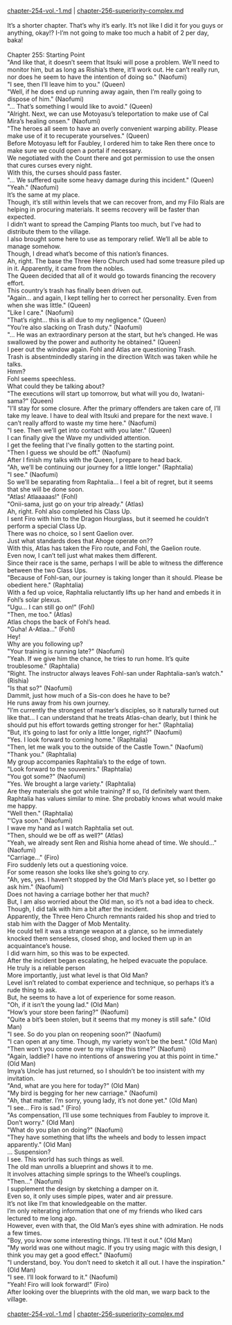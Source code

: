 [chapter-254-vol.-1.md](./chapter-254-vol.-1.md) | [chapter-256-superiority-complex.md](./chapter-256-superiority-complex.md) <br/>
<br/>
It’s a shorter chapter. That’s why it’s early. It’s not like I did it for you guys or anything, okay!? I-I’m not going to make too much a habit of 2 per day, baka!<br/>
<br/>
Chapter 255: Starting Point<br/>
"And like that, it doesn’t seem that Itsuki will pose a problem. We’ll need to monitor him, but as long as Rishia’s there, it’ll work out. He can’t really run, nor does he seem to have the intention of doing so." (Naofumi)<br/>
"I see, then I’ll leave him to you." (Queen)<br/>
"Well, if he does end up running away again, then I’m really going to dispose of him." (Naofumi)<br/>
"… That’s something I would like to avoid." (Queen)<br/>
"Alright. Next, we can use Motoyasu’s teleportation to make use of Cal Mira’s healing onsen." (Naofumi)<br/>
"The heroes all seem to have an overly convenient warping ability. Please make use of it to recuperate yourselves." (Queen)<br/>
Before Motoyasu left for Faubley, I ordered him to take Ren there once to make sure we could open a portal if necessary.<br/>
We negotiated with the Count there and got permission to use the onsen that cures curses every night.<br/>
With this, the curses should pass faster.<br/>
"… We suffered quite some heavy damage during this incident." (Queen)<br/>
"Yeah." (Naofumi)<br/>
It’s the same at my place.<br/>
Though, it’s still within levels that we can recover from, and my Filo Rials are helping in procuring materials. It seems recovery will be faster than expected.<br/>
I didn’t want to spread the Camping Plants too much, but I’ve had to distribute them to the village.<br/>
I also brought some here to use as temporary relief. We’ll all be able to manage somehow.<br/>
Though, I dread what’s become of this nation’s finances.<br/>
Ah, right. The base the Three Hero Church used had some treasure piled up in it. Apparently, it came from the nobles.<br/>
The Queen decided that all of it would go towards financing the recovery effort.<br/>
This country’s trash has finally been driven out.<br/>
"Again… and again, I kept telling her to correct her personality. Even from when she was little." (Queen)<br/>
"Like I care." (Naofumi)<br/>
"That’s right… this is all due to my negligence." (Queen)<br/>
"You’re also slacking on Trash duty." (Naofumi)<br/>
"… He was an extraordinary person at the start, but he’s changed. He was swallowed by the power and authority he obtained." (Queen)<br/>
I peer out the window again. Fohl and Atlas are questioning Trash.<br/>
Trash is absentmindedly staring in the direction Witch was taken while he talks.<br/>
Hmm?<br/>
Fohl seems speechless.<br/>
What could they be talking about?<br/>
"The executions will start up tomorrow, but what will you do, Iwatani-sama?" (Queen)<br/>
"I’ll stay for some closure. After the primary offenders are taken care of, I’ll take my leave. I have to deal with Itsuki and prepare for the next wave. I can’t really afford to waste my time here." (Naofumi)<br/>
"I see. Then we’ll get into contact with you later." (Queen)<br/>
I can finally give the Wave my undivided attention.<br/>
I get the feeling that I’ve finally gotten to the starting point.<br/>
"Then I guess we should be off." (Naofumi)<br/>
After I finish my talks with the Queen, I prepare to head back.<br/>
"Ah, we’ll be continuing our journey for a little longer." (Raphtalia)<br/>
"I see." (Naofumi)<br/>
So we’ll be separating from Raphtalia… I feel a bit of regret, but it seems that she will be done soon.<br/>
"Atlas! Atlaaaaas!" (Fohl)<br/>
"Onii-sama, just go on your trip already." (Atlas)<br/>
Ah, right. Fohl also completed his Class Up.<br/>
I sent Firo with him to the Dragon Hourglass, but it seemed he couldn’t perform a special Class Up.<br/>
There was no choice, so I sent Gaelion over.<br/>
Just what standards does that Ahoge operate on??<br/>
With this, Atlas has taken the Firo route, and Fohl, the Gaelion route.<br/>
Even now, I can’t tell just what makes them different.<br/>
Since their race is the same, perhaps I will be able to witness the difference between the two Class Ups.<br/>
"Because of Fohl-san, our journey is taking longer than it should. Please be obedient here." (Raphtalia)<br/>
With a fed up voice, Raphtalia reluctantly lifts up her hand and embeds it in Fohl’s solar plexus.<br/>
"Ugu… I can still go on!" (Fohl)<br/>
"Then, me too." (Atlas)<br/>
Atlas chops the back of Fohl’s head.<br/>
"Guha! A-Atlaa…" (Fohl)<br/>
Hey!<br/>
Why are you following up?<br/>
"Your training is running late?" (Naofumi)<br/>
"Yeah. If we give him the chance, he tries to run home. It’s quite troublesome." (Raphtalia)<br/>
"Right. The instructor always leaves Fohl-san under Raphtalia-san’s watch." (Rishia)<br/>
"Is that so?" (Naofumi)<br/>
Dammit, just how much of a Sis-con does he have to be?<br/>
He runs away from his own journey.<br/>
"I’m currently the strongest of master’s disciples, so it naturally turned out like that… I can understand that he treats Atlas-chan dearly, but I think he should put his effort towards getting stronger for her." (Raphtalia)<br/>
"But, it’s going to last for only a little longer, right?" (Naofumi)<br/>
"Yes. I look forward to coming home." (Raphtalia)<br/>
"Then, let me walk you to the outside of the Castle Town." (Naofumi)<br/>
"Thank you." (Raphtalia)<br/>
My group accompanies Raphtalia’s to the edge of town.<br/>
"Look forward to the souvenirs." (Raphtalia)<br/>
"You got some?" (Naofumi)<br/>
"Yes. We brought a large variety." (Raphtalia)<br/>
Are they materials she got while training? If so, I’d definitely want them.<br/>
Raphtalia has values similar to mine. She probably knows what would make me happy.<br/>
"Well then." (Raphtalia)<br/>
"’Cya soon." (Naofumi)<br/>
I wave my hand as I watch Raphtalia set out.<br/>
"Then, should we be off as well?" (Atlas)<br/>
"Yeah, we already sent Ren and Rishia home ahead of time. We should…" (Naofumi)<br/>
"Carriage…" (Firo)<br/>
Firo suddenly lets out a questioning voice.<br/>
For some reason she looks like she’s going to cry.<br/>
"Ah, yes, yes. I haven’t stopped by the Old Man’s place yet, so I better go ask him." (Naofumi)<br/>
Does not having a carriage bother her that much?<br/>
But, I am also worried about the Old man, so it’s not a bad idea to check.<br/>
Though, I did talk with him a bit after the incident.<br/>
Apparently, the Three Hero Church remnants raided his shop and tried to stab him with the Dagger of Mob Mentality.<br/>
He could tell it was a strange weapon at a glance, so he immediately knocked them senseless, closed shop, and locked them up in an acquaintance’s house.<br/>
I did warn him, so this was to be expected.<br/>
After the incident began escalating, he helped evacuate the populace.<br/>
He truly is a reliable person<br/>
More importantly, just what level is that Old Man?<br/>
Level isn’t related to combat experience and technique, so perhaps it’s a rude thing to ask.<br/>
But, he seems to have a lot of experience for some reason.<br/>
"Oh, if it isn’t the young lad." (Old Man)<br/>
"How’s your store been faring?" (Naofumi)<br/>
"Quite a bit’s been stolen, but it seems that my money is still safe." (Old Man)<br/>
"I see. So do you plan on reopening soon?" (Naofumi)<br/>
"I can open at any time. Though, my variety won’t be the best." (Old Man)<br/>
"Then won’t you come over to my village this time?" (Naofumi)<br/>
"Again, laddie? I have no intentions of answering you at this point in time." (Old Man)<br/>
Imya’s Uncle has just returned, so I shouldn’t be too insistent with my invitation.<br/>
"And, what are you here for today?" (Old Man)<br/>
"My bird is begging for her new carriage." (Naofumi)<br/>
"Ah, that matter. I’m sorry, young lady, it’s not done yet." (Old Man)<br/>
"I see… Firo is sad." (Firo)<br/>
"As compensation, I’ll use some techniques from Faubley to improve it. Don’t worry." (Old Man)<br/>
"What do you plan on doing?" (Naofumi)<br/>
"They have something that lifts the wheels and body to lessen impact apparently." (Old Man)<br/>
… Suspension?<br/>
I see. This world has such things as well.<br/>
The old man unrolls a blueprint and shows it to me.<br/>
It involves attaching simple springs to the Wheel’s couplings.<br/>
"Then…" (Naofumi)<br/>
I supplement the design by sketching a damper on it.<br/>
Even so, it only uses simple pipes, water and air pressure.<br/>
It’s not like I’m that knowledgeable on the matter.<br/>
I’m only reiterating information that one of my friends who liked cars lectured to me long ago.<br/>
However, even with that, the Old Man’s eyes shine with admiration. He nods a few times.<br/>
"Boy, you know some interesting things. I’ll test it out." (Old Man)<br/>
"My world was one without magic. If you try using magic with this design, I think you may get a good effect." (Naofumi)<br/>
"I understand, boy. You don’t need to sketch it all out. I have the inspiration." (Old Man)<br/>
"I see. I’ll look forward to it." (Naofumi)<br/>
"Yeah! Firo will look forward!" (Firo)<br/>
After looking over the blueprints with the old man, we warp back to the village.<br/>
<br/>
[chapter-254-vol.-1.md](./chapter-254-vol.-1.md) | [chapter-256-superiority-complex.md](./chapter-256-superiority-complex.md) <br/>
